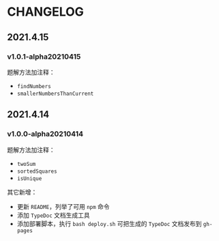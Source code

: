 # CHANGELOG

## 2021.4.15

### v1.0.1-alpha20210415

题解方法加注释： 

- `findNumbers`
- `smallerNumbersThanCurrent`

## 2021.4.14

### v1.0.0-alpha20210414

题解方法加注释： 

- `twoSum`
- `sortedSquares`
- `isUnique`

其它新增：

- 更新 `README`，列举了可用 `npm` 命令
- 添加 `TypeDoc` 文档生成工具
- 添加部署脚本，执行 `bash deploy.sh` 可把生成的 `TypeDoc` 文档发布到 `gh-pages`